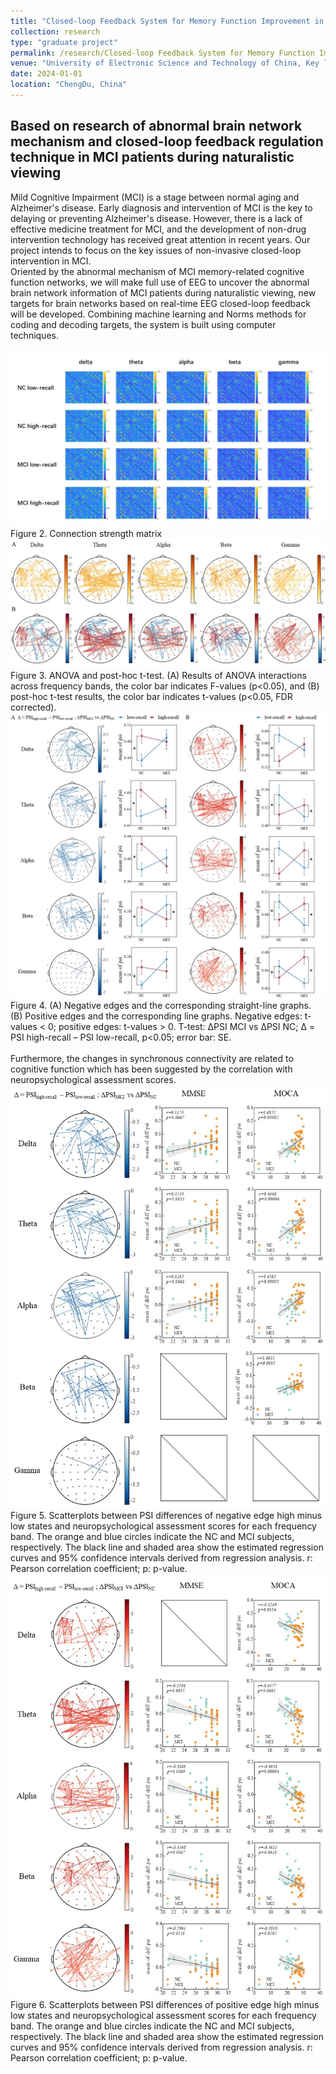 ```yaml
---
title: "Closed-loop Feedback System for Memory Function Improvement in MCI Patients"
collection: research
type: "graduate project"
permalink: /research/Closed-loop Feedback System for Memory Function Improvement in MCI Patients
venue: "University of Electronic Science and Technology of China, Key laboratory for Neuroinformation of Ministry of Education"
date: 2024-01-01
location: "ChengDu, China"
---
```


Based on research of abnormal brain network mechanism and closed-loop feedback regulation technique in MCI patients during naturalistic viewing
------

Mild Cognitive Impairment (MCI) is a stage between normal aging and Alzheimer's disease. Early diagnosis and intervention of MCI is the key to delaying or preventing Alzheimer's disease. However, there is a lack of effective medicine treatment for MCI, and the development of non-drug intervention technology has received great attention in recent years. Our project intends to focus on the key issues of non-invasive closed-loop intervention in MCI. <br>
Oriented by the abnormal mechanism of MCI memory-related cognitive function networks, we will make full use of EEG to uncover the abnormal brain network information of MCI patients during naturalistic viewing, new targets for brain networks based on real-time EEG closed-loop feedback will be developed. Combining machine learning and Norms methods for coding and decoding targets, the system is built using computer techniques.<br>

![Figure 2. Connection strength matrix](/images/single.jpg)
Figure 2. Connection strength matrix
<br>
![Figure 3. ANOVA and post-hoc t-test](/images/fig1.jpg)
Figure 3. ANOVA and post-hoc t-test. (A) Results of ANOVA interactions across frequency bands, the color bar indicates F-values (p<0.05), and (B) post-hoc t-test results, the color bar indicates t-values (p<0.05, FDR corrected).
<br>
![Figure 4. line graph](/images/fig2-v3.jpg)
Figure 4. (A) Negative edges and the corresponding straight-line graphs. (B) Positive edges and the corresponding line graphs. Negative edges: t-values < 0; positive edges: t-values > 0. T-test: ΔPSI MCI vs ΔPSI NC; Δ = PSI high-recall – PSI low-recall, p<0.05; error bar: SE. <br>
<br>
Furthermore, the changes in synchronous connectivity are related to cognitive function which has been suggested by the correlation with neuropsychological assessment scores.
<br>
![Figure 5. Connection strength matrix](/images/fig3-v2.jpg)
Figure 5. Scatterplots between PSI differences of negative edge high minus low states and neuropsychological assessment scores for each frequency band. The orange and blue circles indicate the NC and MCI subjects, respectively. The black line and shaded area show the estimated regression curves and 95% confidence intervals derived from regression analysis. r: Pearson correlation coefficient; p: p-value.
<br>
![Figure 6. Connection strength matrix](/images/fig4-v2.jpg)
Figure 6. Scatterplots between PSI differences of positive edge high minus low states and neuropsychological assessment scores for each frequency band. The orange and blue circles indicate the NC and MCI subjects, respectively. The black line and shaded area show the estimated regression curves and 95% confidence intervals derived from regression analysis. r: Pearson correlation coefficient; p: p-value.
